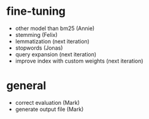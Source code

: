 # fine-tuning
- other model than bm25 (Annie)
- stemming (Felix)
- lemmatization (next iteration)
- stopwords (Jonas)
- query expansion (next iteration)
- improve index with custom weights (next iteration)

# general
- correct evaluation (Mark)
- generate output file (Mark)